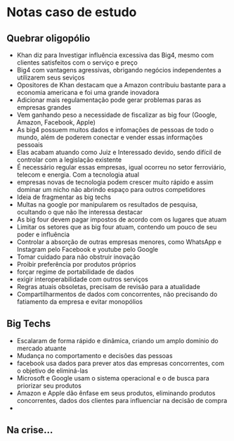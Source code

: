 # Notas caso de estudo

## Quebrar oligopólio

- Khan diz para Investigar influência excessiva das Big4, mesmo com clientes satisfeitos com o serviço e preço
- Big4 com vantagens agressivas, obrigando negócios independentes a utilizarem seus seviços
- Opositores de Khan destacam que a Amazon contribuiu bastante para a economia americana e foi uma grande inovadora
- Adicionar mais regulamentação pode gerar problemas paras as empresas grandes
- Vem ganhando peso a necessidade de fiscalizar as big four (Google, Amazon, Facebook, Apple)
- As big4 possuem muitos dados e infomações de pessoas de todo o mundo, além de poderem conectar e vender essas informações pessoais
- Elas acabam atuando como Juiz e Interessado devido, sendo difícil de controlar com a legislação existente
- É necessário regular essas empresas, igual ocorreu no setor ferroviário, telecom e energia. Com a tecnologia atual
- empresas novas de tecnologia podem crescer muito rápido e assim dominar um nicho não abrindo espaço para outros competidores
- Ideia de fragmentar as big techs
- Multas na google por manipularem os resultados de pesquisa, ocultando o que não lhe interessa destacar
- As big four devem pagar impostos de acordo com os lugares que atuam
- Limitar os setores que as big four atuam, contendo um pouco de seu poder e influência
- Controlar a absorção de outras empresas menores, como WhatsApp e Instagram pelo Facebook e youtube pelo Google
- Tomar cuidado para não obstruir inovação
- Proibir preferência por produtos próprios
- forçar regime de portabilidade de dados
- exigir interoperabilidade com outros serviços
- Regras atuais obsoletas, precisam de revisão para a atualidade
- Compartilharmentos de dados com concorrentes, não precisando do fatiamento da empresa e evitar monopólios

## Big Techs

- Escalaram de forma rápido e dinâmica, criando um amplo domínio do mercado atuante
- Mudança no comportamento e decisões das pessoas
- facebook usa dados para prever atos das empresas concorrentes, com o objetivo de eliminá-las
- Microsoft e Google usam o sistema operacional e o de busca para priorizar seu produtos
- Amazon e Apple dão ênfase em seus produtos, eliminando produtos concorrentes, dados dos clientes para influenciar na decisão de compra
- 

## Na crise...



<!--stackedit_data:
eyJoaXN0b3J5IjpbMTI2NDk4OTUzMF19
-->